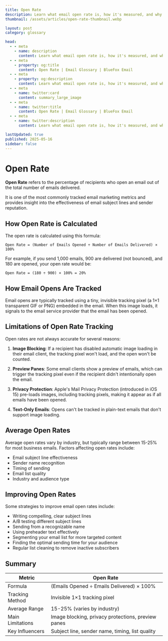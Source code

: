 ```yaml
---
title: Open Rate
description: Learn what email open rate is, how it's measured, and why it matters for your email campaigns.
thumbnail: /assets/articles/open-rate-thumbnail.webp

layout: post
category: glossary

head:
  - - meta
    - name: description
      content: Learn what email open rate is, how it's measured, and why it matters for your email campaigns.
  - - meta
    - property: og:title
      content: Open Rate | Email Glossary | BlueFox Email
  - - meta
    - property: og:description
      content: Learn what email open rate is, how it's measured, and why it matters for your email campaigns.
  - - meta
    - name: twitter:card
      content: summary_large_image
  - - meta
    - name: twitter:title
      content: Open Rate | Email Glossary | BlueFox Email
  - - meta
    - name: twitter:description
      content: Learn what email open rate is, how it's measured, and why it matters for your email campaigns.

lastUpdated: true
published: 2025-05-16
sidebar: false
---
```


# Open Rate

**Open Rate** refers to the percentage of recipients who open an email out of the total number of emails delivered.

It is one of the most commonly tracked email marketing metrics and provides insight into the effectiveness of email subject lines and sender reputation.

## How Open Rate is Calculated

The open rate is calculated using this formula:

```
Open Rate = (Number of Emails Opened ÷ Number of Emails Delivered) × 100%
```

For example, if you send 1,000 emails, 900 are delivered (not bounced), and 180 are opened, your open rate would be:

```
Open Rate = (180 ÷ 900) × 100% = 20%
```

## How Email Opens Are Tracked

Email opens are typically tracked using a tiny, invisible tracking pixel (a 1×1 transparent GIF or PNG) embedded in the email. When this image loads, it signals to the email service provider that the email has been opened.

## Limitations of Open Rate Tracking

Open rates are not always accurate for several reasons:

1. **Image Blocking**: If a recipient has disabled automatic image loading in their email client, the tracking pixel won't load, and the open won't be counted.

2. **Preview Panes**: Some email clients show a preview of emails, which can trigger the tracking pixel even if the recipient didn't intentionally open the email.

3. **Privacy Protection**: Apple's Mail Privacy Protection (introduced in iOS 15) pre-loads images, including tracking pixels, making it appear as if all emails have been opened.

4. **Text-Only Emails**: Opens can't be tracked in plain-text emails that don't support image loading.

## Average Open Rates

Average open rates vary by industry, but typically range between 15-25% for most business emails. Factors affecting open rates include:

- Email subject line effectiveness
- Sender name recognition
- Timing of sending
- Email list quality
- Industry and audience type

## Improving Open Rates

Some strategies to improve email open rates include:

- Writing compelling, clear subject lines
- A/B testing different subject lines
- Sending from a recognizable name
- Using preheader text effectively
- Segmenting your email list for more targeted content
- Finding the optimal sending time for your audience
- Regular list cleaning to remove inactive subscribers

## Summary

| Metric | Open Rate |
|--------|-----------|
| Formula | (Emails Opened ÷ Emails Delivered) × 100% |
| Tracking Method | Invisible 1×1 tracking pixel |
| Average Range | 15-25% (varies by industry) |
| Main Limitations | Image blocking, privacy protections, preview panes |
| Key Influencers | Subject line, sender name, timing, list quality |
